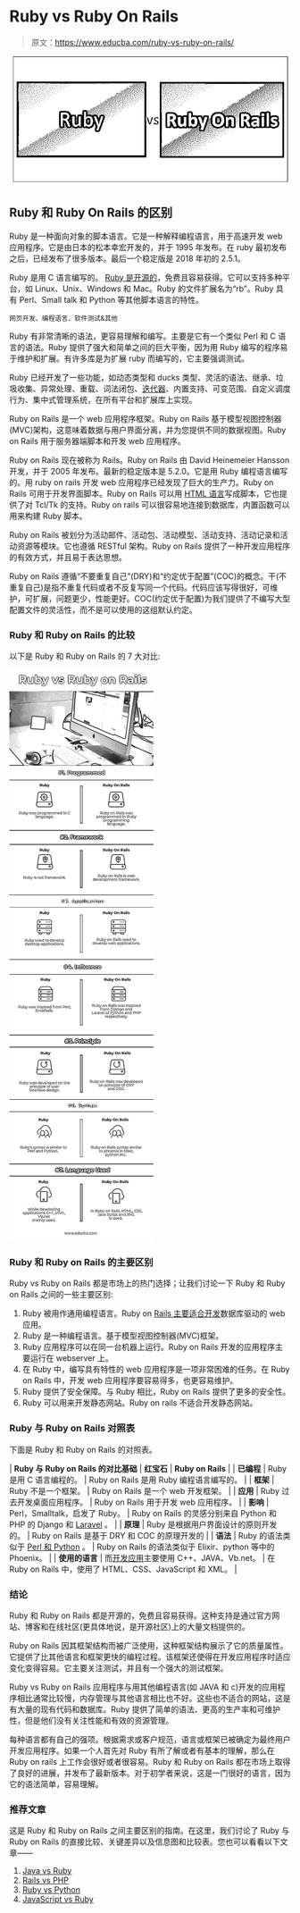 # Ruby vs Ruby On Rails

> 原文：<https://www.educba.com/ruby-vs-ruby-on-rails/>

![Ruby vs Ruby On Rails](img/f4ca7c4b161a994ff890fc5e499166cf.png)



## Ruby 和 Ruby On Rails 的区别

Ruby 是一种面向对象的脚本语言。它是一种解释编程语言，用于高速开发 web 应用程序。它是由日本的松本幸宏开发的，并于 1995 年发布。在 ruby 最初发布之后，已经发布了很多版本。最后一个稳定版是 2018 年初的 2.5.1。

Ruby 是用 C 语言编写的。 [Ruby 是开源的](https://www.educba.com/ruby-commands/)，免费且容易获得。它可以支持多种平台，如 Linux、Unix、Windows 和 Mac。Ruby 的文件扩展名为“rb”。Ruby 具有 Perl、Small talk 和 Python 等其他脚本语言的特性。

<small>网页开发、编程语言、软件测试&其他</small>

Ruby 有非常清晰的语法，更容易理解和编写。主要是它有一个类似 Perl 和 C 语言的语法。Ruby 提供了强大和简单之间的巨大平衡，因为用 Ruby 编写的程序易于维护和扩展。有许多库是为扩展 ruby 而编写的，它主要强调测试。

Ruby 已经开发了一些功能，如动态类型和 ducks 类型、灵活的语法、继承、垃圾收集、异常处理、重载、词法闭包、[迭代器](https://www.educba.com/iterators-in-c-sharp/)、内置支持、可变范围、自定义调度行为、集中式管理系统，在所有平台和扩展库上实现。

Ruby on Rails 是一个 web 应用程序框架。Ruby on Rails 基于模型视图控制器(MVC)架构，这意味着数据与用户界面分离，并为您提供不同的数据视图。Ruby on Rails 用于服务器端脚本和开发 web 应用程序。

Ruby on Rails 现在被称为 Rails。Ruby on Rails 由 David Heinemeier Hansson 开发，并于 2005 年发布。最新的稳定版本是 5.2.0。它是用 Ruby 编程语言编写的。用 ruby on rails 开发 web 应用程序已经发现了巨大的生产力。Ruby on Rails 可用于开发界面脚本。Ruby on Rails 可以用 [HTML 语言](https://www.educba.com/html-vs-html5/)写成脚本，它也提供了对 Tcl/Tk 的支持。Ruby on rails 可以很容易地连接到数据库，内置函数可以用来构建 Ruby 脚本。

Ruby on Rails 被划分为活动邮件、活动包、活动模型、活动支持、活动记录和活动资源等模块。它也遵循 RESTful 架构。Ruby on Rails 提供了一种开发应用程序的有效方式，并且易于表达思想。

Ruby on Rails 遵循“不要重复自己”(DRY)和“约定优于配置”(COC)的概念。干(不重复自己)是指不重复代码或者不反复写同一个代码。代码应该写得很好，可维护，可扩展，问题更少，性能更好。COC(约定优于配置)为我们提供了不编写大型配置文件的灵活性，而不是可以使用的这组默认约定。

### Ruby 和 Ruby on Rails 的比较

以下是 Ruby 和 Ruby on Rails 的 7 大对比:

![Ruby vs Ruby on Rails Infographics](img/0d6ec12eb6120093ffed7ad8f7df4581.png)



### Ruby 和 Ruby on Rails 的主要区别

Ruby vs Ruby on Rails 都是市场上的热门选择；让我们讨论一下 Ruby 和 Ruby on Rails 之间的一些主要区别:

1.  Ruby 被用作通用编程语言。Ruby on [Rails 主要适合开发](https://www.educba.com/advantages-of-rails/)数据库驱动的 web 应用。
2.  Ruby 是一种编程语言。基于模型视图控制器(MVC)框架。
3.  Ruby 应用程序可以在同一台机器上运行。Ruby on Rails 开发的应用程序主要运行在 webserver 上。
4.  在 Ruby 中，编写具有特性的 web 应用程序是一项非常困难的任务。在 Ruby on Rails 中，开发 web 应用程序要容易得多，也更容易维护。
5.  Ruby 提供了安全保障。与 Ruby 相比，Ruby on Rails 提供了更多的安全性。
6.  Ruby 可以用来开发静态网站。Ruby on rails 不适合开发静态网站。

### Ruby 与 Ruby on Rails 对照表

下面是 Ruby 和 Ruby on Rails 的对照表。

| **Ruby 与 Ruby on Rails 的对比基础** | **红宝石** | **Ruby on Rails** |
| **已编程** | Ruby 是用 C 语言编程的。 | Ruby on Rails 是用 Ruby 编程语言编写的。 |
| **框架** | Ruby 不是一个框架。 | Ruby on Rails 是一个 web 开发框架。 |
| **应用** | Ruby 过去开发桌面应用程序。 | Ruby on Rails 用于开发 web 应用程序。 |
| **影响** | Perl，Smalltalk，启发了 Ruby。 | Ruby on Rails 的灵感分别来自 Python 和 PHP 的 Django 和 [Laravel](https://www.educba.com/laravel-vs-codeigniter/) 。 |
| **原理** | Ruby 是根据用户界面设计的原则开发的。 | Ruby on Rails 是基于 DRY 和 COC 的原理开发的 |
| **语法** | Ruby 的语法类似于 [Perl 和 Python](https://www.educba.com/perl-vs-python/) 。 | Ruby on Rails 的语法类似于 Elixir、python 等中的 Phoenix。 |
| **使用的语言** | 而[开发应用](https://www.educba.com/uses-of-ruby/)主要使用 C++、JAVA、Vb.net。 | 在 Ruby on Rails 中，使用了 HTML、CSS、JavaScript 和 XML。 |

### 结论

Ruby 和 Ruby on Rails 都是开源的，免费且容易获得。这种支持是通过官方网站、博客和在线社区(更具体地说，是开源社区)上的大量文档提供的。

Ruby on Rails 因其框架结构而被广泛使用，这种框架结构展示了它的质量属性。它提供了比其他语言和框架更快的编程过程。该框架还使得在开发应用程序时适应变化变得容易。它主要关注测试，并且有一个强大的测试框架。

Ruby vs Ruby on Rails 应用程序与用其他编程语言(如 JAVA 和 c)开发的应用程序相比通常比较慢，内存管理与其他语言相比也不好。这些也不适合的网站，这是有大量的现有代码和数据库。Ruby 提供了简单的语法、更高的生产率和可维护性，但是他们没有关注性能和有效的资源管理。

每种语言都有自己的强项。根据需求或客户规范，语言或框架已被确定为最终用户开发应用程序。如果一个人首先对 Ruby 有所了解或者有基本的理解，那么在 Ruby on rails 上工作会很好或者很容易。Ruby 和 Ruby on Rails 都在市场上取得了良好的进展，并发布了最新版本。对于初学者来说，这是一门很好的语言，因为它的语法简单，容易理解。

### 推荐文章

这是 Ruby 和 Ruby on Rails 之间主要区别的指南。在这里，我们讨论了 Ruby 与 Ruby on Rails 的直接比较、关键差异以及信息图和比较表。您也可以看看以下文章——

1.  [Java vs Ruby](https://www.educba.com/java-vs-ruby/)
2.  [Rails vs PHP](https://www.educba.com/rails-vs-php/)
3.  [Ruby vs Python](https://www.educba.com/ruby-vs-python/)
4.  [JavaScript vs Ruby](https://www.educba.com/javascript-vs-ruby/)





